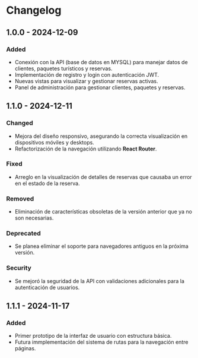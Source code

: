 # Changelog

## 1.0.0 - 2024-12-09

### Added
- Conexión con la API (base de datos en MYSQL) para manejar datos de clientes, paquetes turísticos y reservas.
- Implementación de registro y login con autenticación JWT.
- Nuevas vistas para visualizar y gestionar reservas activas.
- Panel de administración para gestionar clientes, paquetes y reservas.

## 1.1.0 - 2024-12-11
### Changed
- Mejora del diseño responsivo, asegurando la correcta visualización en dispositivos móviles y desktops.
- Refactorización de la navegación utilizando **React Router**.

### Fixed
- Arreglo en la visualización de detalles de reservas que causaba un error en el estado de la reserva.

### Removed
- Eliminación de características obsoletas de la versión anterior que ya no son necesarias.

### Deprecated
- Se planea eliminar el soporte para navegadores antiguos en la próxima versión.

### Security
- Se mejoró la seguridad de la API con validaciones adicionales para la autenticación de usuarios.

## 1.1.1 - 2024-11-17

### Added
- Primer prototipo de la interfaz de usuario con estructura básica.
- Futura immplementación del sistema de rutas para la navegación entre páginas.
